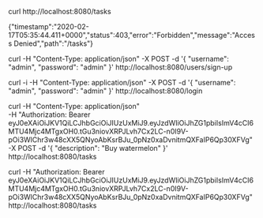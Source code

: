 curl http://localhost:8080/tasks

{"timestamp":"2020-02-17T05:35:44.411+0000","status":403,"error":"Forbidden","message":"Access Denied","path":"/tasks"}


curl -H "Content-Type: application/json" -X POST -d '{
    "username": "admin",
    "password": "admin"
}' http://localhost:8080/users/sign-up


curl -i -H "Content-Type: application/json" -X POST -d '{
    "username": "admin",
    "password": "admin"
}' http://localhost:8080/login



curl -H "Content-Type: application/json" \
-H "Authorization: Bearer eyJ0eXAiOiJKV1QiLCJhbGciOiJIUzUxMiJ9.eyJzdWIiOiJhZG1pbiIsImV4cCI6MTU4Mjc4MTgxOH0.tGu3niovXRPJLvh7Cx2LC-n0I9V-pOi3WlChr3w48cXX5QNyoAbKsrBJu_0pNz0xaDvnitmQXFaIP6Qp30XFVg" \
-X POST -d '{
    "description": "Buy watermelon"
}'  http://localhost:8080/tasks


curl -H "Authorization: Bearer eyJ0eXAiOiJKV1QiLCJhbGciOiJIUzUxMiJ9.eyJzdWIiOiJhZG1pbiIsImV4cCI6MTU4Mjc4MTgxOH0.tGu3niovXRPJLvh7Cx2LC-n0I9V-pOi3WlChr3w48cXX5QNyoAbKsrBJu_0pNz0xaDvnitmQXFaIP6Qp30XFVg" http://localhost:8080/tasks